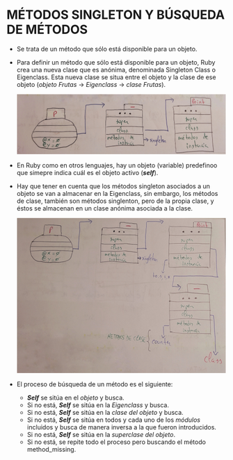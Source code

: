 # MÉTODOS SINGLETON Y BÚSQUEDA DE MÉTODOS

* Se trata de un método que sólo está disponible para un objeto.

* Para definir un método que sólo está disponible para un objeto, Ruby crea una nueva clase que es anónima, denominada Singleton Class o Eigenclass. Esta nueva clase se situa entre el  objeto y la clase de ese objeto (*objeto Frutas* -> *Eigenclass* -> *clase Frutas*).

	![Esquema 1][Esquema1]

* En Ruby como en otros lenguajes, hay un objeto (variable) predefinoo que simepre indica cuál es el objeto activo (***self***).

* Hay que tener en cuenta que los métodos singleton asociados a un objeto se van a almacenar en la Eigenclass, sin embargo, los métodos de clase, también son métodos singlenton, pero de la propia clase, y éstos se almacenan en un clase anónima asociada a la clase.

	![Esquema 2][Esquema2]

* El proceso de búsqueda de un método es el  siguiente:

	* ***Self*** se sitúa en el *objeto* y busca.
	* Si no está, ***Self*** se sitúa en la *Eigenclass*  y busca.
	* Si no está, ***Self*** se sitúa en la *clase del objeto*  y busca.
	* Si no está, ***Self*** se sitúa en todos y cada uno de los *módulos* incluidos y busca de manera inversa a la que fueron introducidos.
	* Si no está, ***Self*** se sitúa en la *superclase del objeto*.
	* Si no está, se repite todo el proceso pero buscando el método method_missing.

[Esquema1]: Material/1.jpeg "Esquema 1"
[Esquema2]: Material/2.jpeg "Esquema 2"
